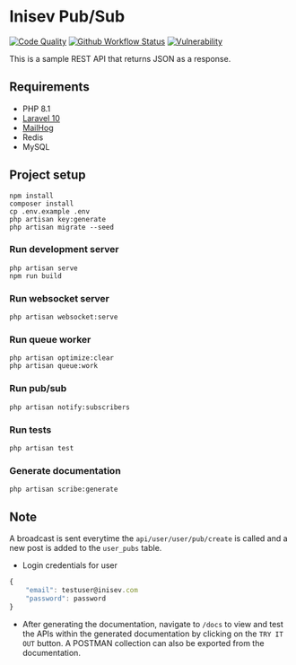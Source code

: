 # Inisev Pub/Sub

<!-- [![Quality Score](https://img.shields.io/scrutinizer/quality/g/ikechukwukalu/inisev/main?style=flat-square)](https://scrutinizer-ci.com/g/ikechukwukalu/inisev/) -->
[![Code Quality](https://img.shields.io/codefactor/grade/github/ikechukwukalu/inisev?style=flat-square)](https://www.codefactor.io/repository/github/ikechukwukalu/inisev)
[![Github Workflow Status](https://img.shields.io/github/actions/workflow/status/ikechukwukalu/inisev/inisev.yml?branch=main&style=flat-square)](https://github.com/ikechukwukalu/inisev/actions/workflows/inisev.yml)
[![Vulnerability](https://snyk.io/test/github/ikechukwukalu/react-with-webpack5-redux-docker/badge.svg?style=flat-square)](https://snyk.io/test/github/ikechukwukalu/inisev)

This is a sample REST API that returns JSON as a response.

## Requirements

- PHP 8.1
- [Laravel 10](https://laravel.com/docs/10.x)
- [MailHog](https://github.com/mailhog/MailHog)
- Redis
- MySQL

## Project setup

```shell
npm install
composer install
cp .env.example .env
php artisan key:generate
php artisan migrate --seed
```

### Run development server

```shell
php artisan serve
npm run build
```

### Run websocket server

```shell
php artisan websocket:serve
```

### Run queue worker

```shell
php artisan optimize:clear
php artisan queue:work
```

### Run pub/sub

```shell
php artisan notify:subscribers
```

### Run tests

```shell
php artisan test
```

### Generate documentation

```shell
php artisan scribe:generate
```

## Note

A broadcast is sent everytime the `api/user/user/pub/create` is called and a new post is added to the `user_pubs` table.


- Login credentials for user

``` js
{
    "email": testuser@inisev.com
    "password": password
}
```

- After generating the documentation, navigate to `/docs` to view and test the APIs within the generated documentation by clicking on the `TRY IT OUT` button. A POSTMAN collection can also be exported from the documentation.
